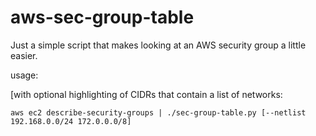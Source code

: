 # aws-sec-group-table

Just a simple script that makes looking at an AWS security group a little easier.

usage:

[with optional highlighting of CIDRs that contain a list of networks:

`aws ec2 describe-security-groups | ./sec-group-table.py [--netlist 192.168.0.0/24 172.0.0.0/8]`
